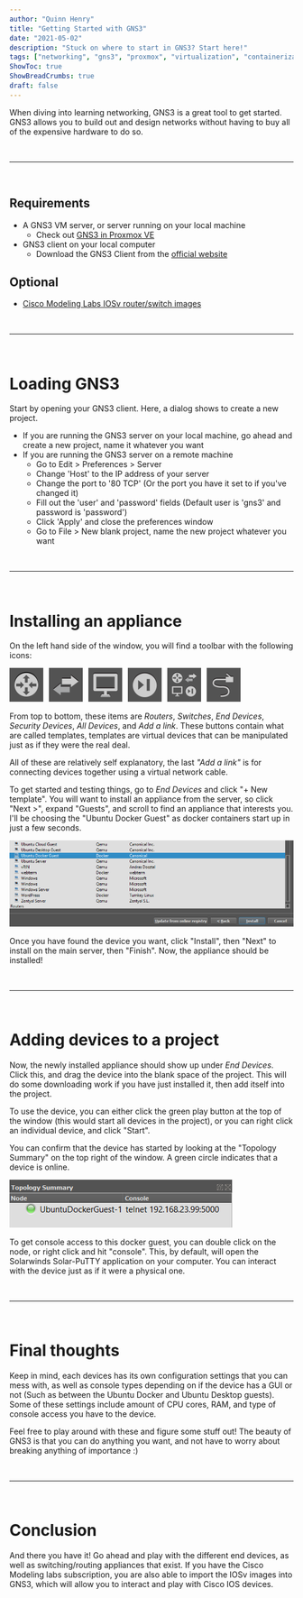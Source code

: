 ```yaml
---
author: "Quinn Henry"
title: "Getting Started with GNS3"
date: "2021-05-02"
description: "Stuck on where to start in GNS3? Start here!"
tags: ["networking", "gns3", "proxmox", "virtualization", "containerization"]
ShowToc: true
ShowBreadCrumbs: true
draft: false
---
```


When diving into learning networking, GNS3 is a great tool to get started. GNS3 allows you to build out and design networks without having to buy all of the expensive hardware to do so.

<br>

------

<br>

## Requirements

- A GNS3 VM server, or server running on your local machine
  - Check out [GNS3 in Proxmox VE](/gns3-vm-in-proxmox-ve)
- GNS3 client on your local computer
  - Download the GNS3 Client from the [official website](https://www.gns3.com/software/download)

## Optional
- [Cisco Modeling Labs IOSv router/switch images](https://learningnetworkstore.cisco.com/cisco-modeling-labs-personal/cisco-cml-personal)

<br>

------

<br>

# Loading GNS3

Start by opening your GNS3 client. Here, a dialog shows to create a new project.
 - If you are running the GNS3 server on your local machine, go ahead and create a new project, name it whatever you want
 - If you are running the GNS3 server on a remote machine
   - Go to Edit > Preferences > Server
   - Change 'Host' to the IP address of your server
   - Change the port to '80 TCP' (Or the port you have it set to if you've changed it)
   - Fill out the 'user' and 'password' fields (Default user is 'gns3' and password is 'password')
   - Click 'Apply' and close the preferences window
   - Go to File > New blank project, name the new project whatever you want

<br>

------

<br>

# Installing an appliance

On the left hand side of the window, you will find a toolbar with the following icons:

![GNS3 - Sidebar Items](/images/posts/gettingstartedwithgns3/gns3-sidebarItems.png)

From top to bottom, these items are *Routers*, *Switches*, *End Devices*, *Security Devices*, *All Devices*, and *Add a link*. These buttons contain what are called templates, templates are virtual devices that can be manipulated just as if they were the real deal.

All of these are relatively self explanatory, the last *"Add a link"* is for connecting devices together using a virtual network cable.

To get started and testing things, go to *End Devices* and click "+ New template". You will want to install an appliance from the server, so click "Next >", expand "Guests", and scroll to find an appliance that interests you. I'll be choosing the "Ubuntu Docker Guest" as docker containers start up in just a few seconds.

![GNS3 - Appliance Selection](/images/posts/gettingstartedwithgns3/gns3-applianceSelection.png)

Once you have found the device you want, click "Install", then "Next" to install on the main server, then "Finish". Now, the appliance should be installed!

<br>

------

<br>

# Adding devices to a project

Now, the newly installed appliance should show up under *End Devices*. Click this, and drag the device into the blank space of the project. This will do some downloading work if you have just installed it, then add itself into the project.

To use the device, you can either click the green play button at the top of the window (this would start all devices in the project), or you can right click an individual device, and click "Start".

You can confirm that the device has started by looking at the "Topology Summary" on the top right of the window. A green circle indicates that a device is online.

![GNS3 - Appliance Online](/images/posts/gettingstartedwithgns3/gns3-applianceOnline.png)

To get console access to this docker guest, you can double click on the node, or right click and hit "console". This, by default, will open the Solarwinds Solar-PuTTY application on your computer. You can interact with the device just as if it were a physical one.

<br>

------

<br>

# Final thoughts

Keep in mind, each devices has its own configuration settings that you can mess with, as well as console types depending on if the device has a GUI or not (Such as between the Ubuntu Docker and Ubuntu Desktop guests). Some of these settings include amount of CPU cores, RAM, and type of console access you have to the device.

Feel free to play around with these and figure some stuff out! The beauty of GNS3 is that you can do anything you want, and not have to worry about breaking anything of importance :)

<br>

------

<br>

# Conclusion

And there you have it! Go ahead and play with the different end devices, as well as switching/routing appliances that exist. If you have the Cisco Modeling labs subscription, you are also able to import the IOSv images into GNS3, which will allow you to interact and play with Cisco IOS devices.